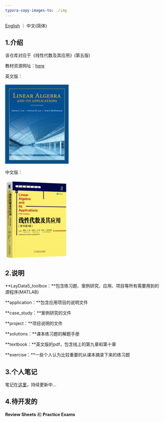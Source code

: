```yaml
---
typora-copy-images-to: ./img
---
```


[English](README.md) ｜ 中文(简体)

## 1.介绍

该仓库对应于《线性代数及其应用》(第五版)

教材资源网址：[here](https://wps.pearsoned.com/aw_lay_linearalgebra_5/)

英文版：

![image-20230118132720852](img/image-20230118132720852.png)



中文版：

![image-20230118132203188](img/image-20230118132203188.png)



## 2.说明

**LayData5_toolbox：**包含练习题、案例研究、应用、项目等所有需要用到的源程序(MATLAB)

**application：**包含应用项目的说明文件

**case_study：**案例研究的文件

**project：**项目说明的文件

**solutions：**课本练习题的解题手册

**textbook：**英文版的pdf，包含线上的第九章和第十章

**exercise：**一些个人认为比较重要的从课本摘录下来的练习题



## 3.个人笔记

笔记在[这里](https://ascendho.github.io/Linear-Algebra-and-Its-Applications/)，持续更新中...



## 4.待开发的

**Review Sheets** 和 **Practice Exams**















